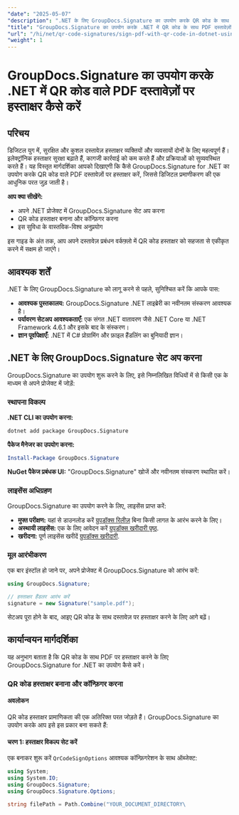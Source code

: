 ```yaml
---
"date": "2025-05-07"
"description": ".NET के लिए GroupDocs.Signature का उपयोग करके QR कोड के साथ PDF पर हस्ताक्षर करना सीखें। सुरक्षित, आधुनिक डिजिटल हस्ताक्षरों के साथ अपने दस्तावेज़ वर्कफ़्लो को सुव्यवस्थित करें।"
"title": "GroupDocs.Signature का उपयोग करके .NET में QR कोड के साथ PDF दस्तावेज़ों पर हस्ताक्षर करें | व्यापक गाइड"
"url": "/hi/net/qr-code-signatures/sign-pdf-with-qr-code-in-dotnet-using-groupdocs-signature/"
"weight": 1
---
```


# GroupDocs.Signature का उपयोग करके .NET में QR कोड वाले PDF दस्तावेज़ों पर हस्ताक्षर कैसे करें

## परिचय

डिजिटल युग में, सुरक्षित और कुशल दस्तावेज़ हस्ताक्षर व्यक्तियों और व्यवसायों दोनों के लिए महत्वपूर्ण हैं। इलेक्ट्रॉनिक हस्ताक्षर सुरक्षा बढ़ाते हैं, कागजी कार्रवाई को कम करते हैं और प्रक्रियाओं को सुव्यवस्थित करते हैं। यह विस्तृत मार्गदर्शिका आपको दिखाएगी कि कैसे GroupDocs.Signature for .NET का उपयोग करके QR कोड वाले PDF दस्तावेज़ों पर हस्ताक्षर करें, जिससे डिजिटल प्रमाणीकरण की एक आधुनिक परत जुड़ जाती है।

**आप क्या सीखेंगे:**
- अपने .NET प्रोजेक्ट में GroupDocs.Signature सेट अप करना
- QR कोड हस्ताक्षर बनाना और कॉन्फ़िगर करना
- इस सुविधा के वास्तविक-विश्व अनुप्रयोग

इस गाइड के अंत तक, आप अपने दस्तावेज़ प्रबंधन वर्कफ़्लो में QR कोड हस्ताक्षर को सहजता से एकीकृत करने में सक्षम हो जाएंगे।

## आवश्यक शर्तें

.NET के लिए GroupDocs.Signature को लागू करने से पहले, सुनिश्चित करें कि आपके पास:

- **आवश्यक पुस्तकालय:** GroupDocs.Signature .NET लाइब्रेरी का नवीनतम संस्करण आवश्यक है।
- **पर्यावरण सेटअप आवश्यकताएँ:** एक संगत .NET वातावरण जैसे .NET Core या .NET Framework 4.6.1 और इसके बाद के संस्करण।
- **ज्ञान पूर्वापेक्षाएँ:** .NET में C# प्रोग्रामिंग और फ़ाइल हैंडलिंग का बुनियादी ज्ञान।

## .NET के लिए GroupDocs.Signature सेट अप करना

GroupDocs.Signature का उपयोग शुरू करने के लिए, इसे निम्नलिखित विधियों में से किसी एक के माध्यम से अपने प्रोजेक्ट में जोड़ें:

### स्थापना विकल्प

**.NET CLI का उपयोग करना:**
```bash
dotnet add package GroupDocs.Signature
```

**पैकेज मैनेजर का उपयोग करना:**
```powershell
Install-Package GroupDocs.Signature
```

**NuGet पैकेज प्रबंधक UI:**
"GroupDocs.Signature" खोजें और नवीनतम संस्करण स्थापित करें।

### लाइसेंस अधिग्रहण

GroupDocs.Signature का उपयोग करने के लिए, लाइसेंस प्राप्त करें:
- **मुफ्त परीक्षण:** यहां से डाउनलोड करें [ग्रुपडॉक्स रिलीज़](https://releases.groupdocs.com/signature/net/) बिना किसी लागत के आरंभ करने के लिए।
- **अस्थायी लाइसेंस:** एक के लिए आवेदन करें [ग्रुपडॉक्स खरीदारी पृष्ठ](https://purchase.groupdocs.com/temporary-license/).
- **खरीदना:** पूर्ण लाइसेंस खरीदें [ग्रुपडॉक्स खरीदारी](https://purchase.groupdocs.com/buy).

### मूल आरंभीकरण

एक बार इंस्टॉल हो जाने पर, अपने प्रोजेक्ट में GroupDocs.Signature को आरंभ करें:
```csharp
using GroupDocs.Signature;

// हस्ताक्षर हैंडलर आरंभ करें
signature = new Signature("sample.pdf");
```
सेटअप पूरा होने के बाद, आइए QR कोड के साथ दस्तावेज़ पर हस्ताक्षर करने के लिए आगे बढ़ें।

## कार्यान्वयन मार्गदर्शिका

यह अनुभाग बताता है कि QR कोड के साथ PDF पर हस्ताक्षर करने के लिए GroupDocs.Signature for .NET का उपयोग कैसे करें।

### QR कोड हस्ताक्षर बनाना और कॉन्फ़िगर करना

#### अवलोकन
QR कोड हस्ताक्षर प्रामाणिकता की एक अतिरिक्त परत जोड़ते हैं। GroupDocs.Signature का उपयोग करके आप इसे इस प्रकार बना सकते हैं:

#### चरण 1: हस्ताक्षर विकल्प सेट करें
एक बनाकर शुरू करें `QrCodeSignOptions` आवश्यक कॉन्फ़िगरेशन के साथ ऑब्जेक्ट:
```csharp
using System;
using System.IO;
using GroupDocs.Signature;
using GroupDocs.Signature.Options;

string filePath = Path.Combine("YOUR_DOCUMENT_DIRECTORY\